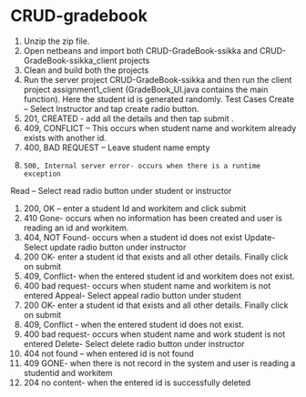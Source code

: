# CRUD-gradebook
1)	Unzip the zip file.
2)	Open netbeans and import both CRUD-GradeBook-ssikka and CRUD-GradeBook-ssikka_client projects
3)	Clean and build both the projects
4)	Run the server project CRUD-GradeBook-ssikka and then run the client project assignment1_client (GradeBook_UI.java contains the main function).
Here the student id is generated randomly.
Test Cases
Create – Select Instructor and tap create radio button.
1)    201, CREATED -  add all the details and then tap submit .
2)    409, CONFLICT – This occurs when student name and workitem already exists with another id.
3)    400, BAD REQUEST – Leave student name empty
4)     500, Internal server error- occurs when there is a runtime exception
Read – Select read radio button under student or instructor
1)	200, OK – enter a student Id and workitem and click submit
2)	410 Gone- occurs when no information has been created and user is reading an id and workitem.
3)	404, NOT Found- occurs when a student id does not exist
Update- Select update radio button under instructor
1)	200 OK- enter a student id that exists and all other details. Finally click on submit
2)	409, Conflict- when the entered student id and workitem does not exist.
3)	400 bad request- occurs when student name and workitem is not entered
Appeal- Select appeal radio button under student
1)	200 OK- enter a student id that exists and all other details. Finally click on submit
2)	409, Conflict - when the entered student id does not exist.
3)	400 bad request- occurs when student name and work student is not entered
Delete-	Select delete radio button under instructor
1)	404 not found – when entered id is not found
2)	409 GONE- when there is not record in the system and user is reading a studentid and workitem
3)	204 no content- when the entered id is successfully deleted
